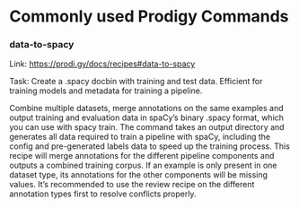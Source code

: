 # Commonly used Prodigy Commands

### data-to-spacy

Link: https://prodi.gy/docs/recipes#data-to-spacy

Task: Create a .spacy docbin with training and test data. Efficient for training models and metadata for training a pipeline.

Combine multiple datasets, merge annotations on the same examples and output training and evaluation data in spaCy’s binary .spacy format, which you can use with spacy train. The command takes an output directory and generates all data required to train a pipeline with spaCy, including the config and pre-generated labels data to speed up the training process. This recipe will merge annotations for the different pipeline components and outputs a combined training corpus. If an example is only present in one dataset type, its annotations for the other components will be missing values. It’s recommended to use the  review recipe on the different annotation types first to resolve conflicts properly.
